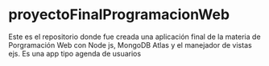 # proyectoFinalProgramacionWeb
Este es el repositorio donde fue creada una aplicación final de la materia de Porgramación Web con Node js, MongoDB Atlas y el manejador de vistas ejs.
Es una app tipo agenda de usuarios 
